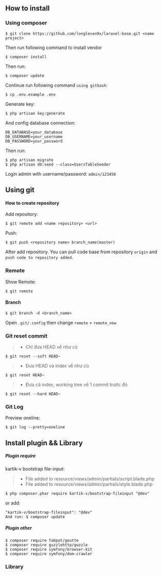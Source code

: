 ## How to install

### Using composer
    $ git clone https://github.com/longlevan9x/laravel-base.git <name project>
    
Then run following command to install vendor

    $ composer install
Then run:
 
    $ composer update 

Continue run following command `using gitbash`:

    $ cp .env.example .env

Generate key:

    $ php artisan key:generate 
    
And config database connection:
    
    DB_DATABASE=your_database
    DB_USERNAME=your_username
    DB_PASSWORD=your_password

Then run:

    $ php artisan migrate
    $ php artisan db:seed --class=UsersTableSeeder
    
Login  admin with username/password: `admin/123456`
## Using git
#### How to create repository

Add repository:
    
    $ git remote add <name repository> <url>
    
Push: 
    
    $ git push <repository name> branch_name(master)
    
After add repository. You can pull code base from repository `origin` and `push code to repository added`.

### Remote
Show Remote:
    
    $ git remote
    
#### Branch

    $ git branch -d <branch_name> 
    
Open `.git/.config` then change `remote` = `remote_new`

### Git reset commit

>- Chỉ đưa HEAD về như cũ

    $ git reset --soft HEAD~
    
>- Đưa HEAD và index về như cũ
   
    $ git reset HEAD~
    
>- Đưa cả index, working tree về 1 commit trước đó
    
    $ git reset --hard HEAD~
   
### Git Log
Preview oneline:

    $ git log --pretty=oneline
## Install plugin && Library
##### Plugin require
kartik-v bootstrap file-input:
> - File added to resource/views/admin/partials/script.blade.php  
> - File added to resource/views/admin/partials/style.blade.php  

    $ php composer.phar require kartik-v/bootstrap-fileinput "@dev"
    
or add:

    "kartik-v/bootstrap-fileinput": "@dev"
    And run: $ composer update 
     
##### Plugin other
    $ composer require fabpot/goutte
    $ composer require guzzlehttp/guzzle
    $ composer require symfony/browser-kit
    $ composer require symfony/dom-crawler
    
### Library